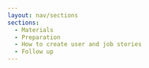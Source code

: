 ```yaml
---
layout: nav/sections
sections:
  - Materials
  - Preparation
  - How to create user and job stories
  - Follow up
---
```

